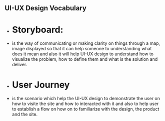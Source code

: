 ## UI-UX Design Vocabulary

- # Storyboard:
- is the way of communicating or making clarity on things through a map, image displayed so that it can help someone to understanding what does it mean and also it will help UI-UX design to understand how to visualize the problem, how to define them and what is the solution and deliver.

- # User Journey
  
- is the scenario which help the UI-UX design to demonstrate the user on how to visite the site and how to interacted with it and also to help user to establish a flow on how on to familiarize with the design, the product and the site.

